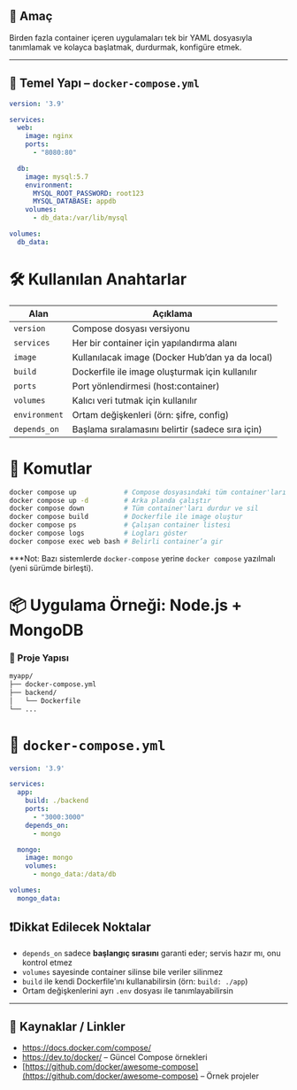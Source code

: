 ## 🧠 Amaç

Birden fazla container içeren uygulamaları tek bir YAML dosyasıyla tanımlamak ve kolayca başlatmak, durdurmak, konfigüre etmek.

---

## 📜 Temel Yapı – `docker-compose.yml`

```yaml
version: '3.9'

services:
  web:
    image: nginx
    ports:
      - "8080:80"

  db:
    image: mysql:5.7
    environment:
      MYSQL_ROOT_PASSWORD: root123
      MYSQL_DATABASE: appdb
    volumes:
      - db_data:/var/lib/mysql

volumes:
  db_data:
```
# 🛠️ Kullanılan Anahtarlar
| Alan          | Açıklama                                         |
| ------------- | ------------------------------------------------ |
| `version`     | Compose dosyası versiyonu                        |
| `services`    | Her bir container için yapılandırma alanı        |
| `image`       | Kullanılacak image (Docker Hub’dan ya da local)  |
| `build`       | Dockerfile ile image oluşturmak için kullanılır  |
| `ports`       | Port yönlendirmesi (host:container)              |
| `volumes`     | Kalıcı veri tutmak için kullanılır               |
| `environment` | Ortam değişkenleri (örn: şifre, config)          |
| `depends_on`  | Başlama sıralamasını belirtir (sadece sıra için) |
# 🚀 Komutlar
```bash
docker compose up            # Compose dosyasındaki tüm container'ları çalıştır
docker compose up -d         # Arka planda çalıştır
docker compose down          # Tüm container'ları durdur ve sil
docker compose build         # Dockerfile ile image oluştur
docker compose ps            # Çalışan container listesi
docker compose logs          # Logları göster
docker compose exec web bash # Belirli container’a gir
```
***Not: Bazı sistemlerde `docker-compose` yerine `docker compose` yazılmalı (yeni sürümde birleşti).

# 📦 Uygulama Örneği: Node.js + MongoDB
### 📁 Proje Yapısı
```bash
myapp/
├── docker-compose.yml
├── backend/
│   └── Dockerfile
└── ...
```
# 🐳 `docker-compose.yml`
```yaml
version: '3.9'

services:
  app:
    build: ./backend
    ports:
      - "3000:3000"
    depends_on:
      - mongo

  mongo:
    image: mongo
    volumes:
      - mongo_data:/data/db

volumes:
  mongo_data:
```
## ❗️Dikkat Edilecek Noktalar

- `depends_on` sadece **başlangıç sırasını** garanti eder; servis hazır mı, onu kontrol etmez
- `volumes` sayesinde container silinse bile veriler silinmez
- `build` ile kendi Dockerfile’ını kullanabilirsin (örn: `build: ./app`)
- Ortam değişkenlerini ayrı `.env` dosyası ile tanımlayabilirsin
---

## 🔗 Kaynaklar / Linkler

- https://docs.docker.com/compose/
- https://dev.to/docker/ – Güncel Compose örnekleri
- [https://github.com/docker/awesome-compose](https://github.com/docker/awesome-compose) – Örnek projeler